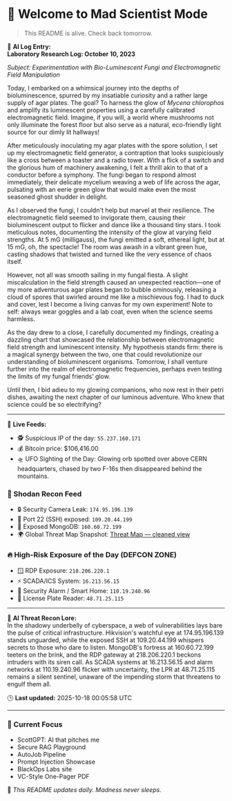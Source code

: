 # 💪 Welcome to Mad Scientist Mode

> This README is alive. Check back tomorrow.

🧠 **AI Log Entry:**  
**Laboratory Research Log: October 10, 2023**

*Subject: Experimentation with Bio-Luminescent Fungi and Electromagnetic Field Manipulation*

Today, I embarked on a whimsical journey into the depths of bioluminescence, spurred by my insatiable curiosity and a rather large supply of agar plates. The goal? To harness the glow of *Mycena chlorophos* and amplify its luminescent properties using a carefully calibrated electromagnetic field. Imagine, if you will, a world where mushrooms not only illuminate the forest floor but also serve as a natural, eco-friendly light source for our dimly lit hallways! 

After meticulously inoculating my agar plates with the spore solution, I set up my electromagnetic field generator, a contraption that looks suspiciously like a cross between a toaster and a radio tower. With a flick of a switch and the glorious hum of machinery awakening, I felt a thrill akin to that of a conductor before a symphony. The fungi began to respond almost immediately, their delicate mycelium weaving a web of life across the agar, pulsating with an eerie green glow that would make even the most seasoned ghost shudder in delight.

As I observed the fungi, I couldn't help but marvel at their resilience. The electromagnetic field seemed to invigorate them, causing their bioluminescent output to flicker and dance like a thousand tiny stars. I took meticulous notes, documenting the intensity of the glow at varying field strengths. At 5 mG (milligauss), the fungi emitted a soft, ethereal light, but at 15 mG, oh, the spectacle! The room was awash in a vibrant green hue, casting shadows that twisted and turned like the very essence of chaos itself.

However, not all was smooth sailing in my fungal fiesta. A slight miscalculation in the field strength caused an unexpected reaction—one of my more adventurous agar plates began to bubble ominously, releasing a cloud of spores that swirled around me like a mischievous fog. I had to duck and cover, lest I become a living canvas for my own experiment! Note to self: always wear goggles and a lab coat, even when the science seems harmless.

As the day drew to a close, I carefully documented my findings, creating a dazzling chart that showcased the relationship between electromagnetic field strength and luminescent intensity. My hypothesis stands firm: there is a magical synergy between the two, one that could revolutionize our understanding of bioluminescent organisms. Tomorrow, I shall venture further into the realm of electromagnetic frequencies, perhaps even testing the limits of my fungal friends’ glow. 

Until then, I bid adieu to my glowing companions, who now rest in their petri dishes, awaiting the next chapter of our luminous adventure. Who knew that science could be so electrifying?

---

📡 **Live Feeds:**
- 🕵️ Suspicious IP of the day: `55.237.160.171`
- 💰 Bitcoin price: $106,416.00
- 🛸 UFO Sighting of the Day: Glowing orb spotted over above CERN headquarters, chased by two F-16s then disappeared behind the mountains.

<!--START_SHODAN-->
### 🚁 Shodan Recon Feed
- 🔒 Security Camera Leak: `174.95.196.139`
- 💠 Port 22 (SSH) exposed: `109.20.44.199`
- 🧬 Exposed MongoDB: `160.60.72.199`
- 🌍 Global Threat Map Snapshot: [Threat Map — cleaned view](https://www.shodan.io/search?query=map)

### 🔥 High-Risk Exposure of the Day (DEFCON ZONE)
- 🪟 RDP Exposure: `218.206.220.1`
- ⚡ SCADA/ICS System: `16.213.56.15`
- 🚨 Security Alarm / Smart Home: `110.19.240.96`
- 🚱 License Plate Reader: `48.71.25.115`

---

🧠 **AI Threat Recon Lore:**  
In the shadowy underbelly of cyberspace, a web of vulnerabilities lays bare the pulse of critical infrastructure. Hikvision's watchful eye at 174.95.196.139 stands unguarded, while the exposed SSH at 109.20.44.199 whispers secrets to those who dare to listen. MongoDB's fortress at 160.60.72.199 teeters on the brink, and the RDP gateway at 218.206.220.1 beckons intruders with its siren call. As SCADA systems at 16.213.56.15 and alarm networks at 110.19.240.96 flicker with uncertainty, the LPR at 48.71.25.115 remains a silent sentinel, unaware of the impending storm that threatens to engulf them all.
<!--END_SHODAN-->

🕒 **Last updated:** 2025-10-18 00:05:58 UTC

---

### 🧠 Current Focus
- ScottGPT: AI that pitches me  
- Secure RAG Playground  
- AutoJob Pipeline  
- Prompt Injection Showcase  
- BlackOps Labs site  
- VC-Style One-Pager PDF

🔁 _This README updates daily. Madness never sleeps._
